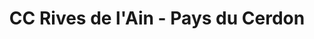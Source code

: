 ---
imageUrl: https://cyclopolis.lavilleavelo.org/cartes-minutes/RivesdelAin_VAE.png
title: CC Rives de l'Ain - Pays du Cerdon
description: Vélo à Assistance Electrique
link: https://cartes-minutes.lavilleavelo.org/cartovelo/carteminuteCCRivesdelAin-PaysduCerdonVAE.html
index: 5
---